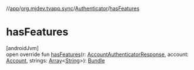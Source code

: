 //[app](../../../index.md)/[org.mjdev.tvapp.sync](../index.md)/[Authenticator](index.md)/[hasFeatures](has-features.md)

# hasFeatures

[androidJvm]\
open override fun [hasFeatures](has-features.md)(r: [AccountAuthenticatorResponse](https://developer.android.com/reference/kotlin/android/accounts/AccountAuthenticatorResponse.html), account: [Account](https://developer.android.com/reference/kotlin/android/accounts/Account.html), strings: [Array](https://kotlinlang.org/api/latest/jvm/stdlib/kotlin/-array/index.html)&lt;[String](https://kotlinlang.org/api/latest/jvm/stdlib/kotlin/-string/index.html)&gt;): [Bundle](https://developer.android.com/reference/kotlin/android/os/Bundle.html)
